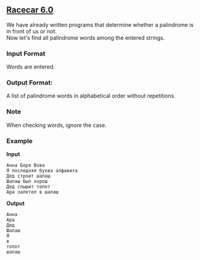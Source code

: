 ## [Racecar 6.0](../../../solutions/3.5/35_e.py)

We have already written programs that determine whether a palindrome is in front of us or not.\
Now let's find all palindrome words among the entered strings.

### Input Format

Words are entered.

### Output Format:

A list of palindrome words in alphabetical order without repetitions.

### Note

When checking words, ignore the case.

### Example

__Input__
```plaintext
Анна Боря Вова
Я последняя буква алфавита
Дед строит шалаш
Шалаш был хорош
Дед слышит топот
Ара залетел в шалаш
```

__Output__
```plaintext
Анна
Ара
Дед
Шалаш
Я
в
топот
шалаш
```